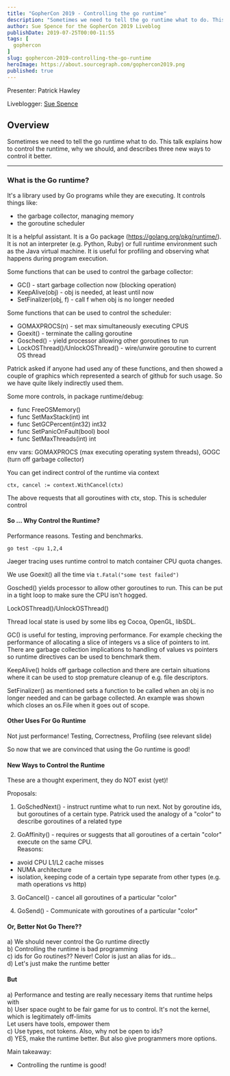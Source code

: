 ```yaml
---
title: "GopherCon 2019 - Controlling the go runtime"
description: "Sometimes we need to tell the go runtime what to do. This talk explains how to control the runtime, why we should, and describes two new ways to control it better."
author: Sue Spence for the GopherCon 2019 Liveblog
publishDate: 2019-07-25T00:00-11:55
tags: [
  gophercon
]
slug: gophercon-2019-controlling-the-go-runtime
heroImage: https://about.sourcegraph.com/gophercon2019.png
published: true
---
```


Presenter: Patrick Hawley

Liveblogger: [Sue Spence](https://twitter.com/virtualsue)

## Overview

Sometimes we need to tell the go runtime what to do. This talk explains how to control the runtime, why we should, and describes three new ways to control it better.

---

### What is the Go runtime?
It's a library used by Go programs while they are executing. It controls things like:
- the garbage collector, managing memory
- the goroutine scheduler 

It is a helpful assistant. It is a Go package (https://golang.org/pkg/runtime/). It is not an interpreter (e.g. Python, Ruby) or full runtime environment such as the Java virtual machine. It is useful for profiling and observing what happens during program execution.

Some functions that can be used to control the garbage collector:
- GC() - start garbage collection now (blocking operation)
- KeepAlive(obj) - obj is needed, at least until now
- SetFinalizer(obj, f) - call f when obj is no longer needed

Some functions that can be used to control the scheduler:
- GOMAXPROCS(n) - set max simultaneously executing CPUS 
- Goexit() - terminate the calling goroutine
- Gosched() - yield processor allowing other goroutines to run
- LockOSThread()/UnlockOSThread() - wire/unwire goroutine to current OS thread

Patrick asked if anyone had used any of these functions, and then showed a couple of graphics which represented a search of github for such usage. So we have quite likely indirectly used them.

Some more controls, in package runtime/debug:
- func FreeOSMemory()
- func SetMaxStack(int) int
- func SetGCPercent(int32) int32
- func SetPanicOnFault(bool) bool
- func SetMaxThreads(int) int

env vars: GOMAXPROCS (max executing operating system threads), GOGC (turn off garbage collector)

You can get indirect control of the runtime via context

`ctx, cancel := context.WithCancel(ctx)`

The above requests that all goroutines with ctx, stop. This is scheduler control

#### So ... Why Control the Runtime?
Performance reasons. Testing and benchmarks.

`go test -cpu 1,2,4`

Jaeger tracing uses runtime control to match container CPU quota changes.

We use Goexit() all the time via `t.Fatal("some test failed")`

Gosched() yields processor to allow other goroutines to run. This can be put in a tight loop to make sure the CPU isn't hogged.

LockOSThread()/UnlockOSThread()

Thread local state is used by some libs eg Cocoa, OpenGL, libSDL. 

GC() is useful for testing, improving performance. For example checking the performance of allocating a slice of integers vs a slice of pointers to int. There are garbage collection implications to handling of values vs pointers so runtime directives can be used to benchmark them.

KeepAlive() holds off garbage collection and there are certain situations where it can be used to stop premature cleanup of e.g. file descriptors.

SetFinalizer() as mentioned sets a function to be called when an obj is no longer needed and can be garbage collected. An example was shown which closes an os.File when it goes out of scope.

#### Other Uses For Go Runtime
Not just performance! Testing, Correctness, Profiling (see relevant slide)

So now that we are convinced that using the Go runtime is good!

#### New Ways to Control the Runtime 
These are a thought experiment, they do NOT exist (yet)!

Proposals:

1) GoSchedNext() - instruct runtime what to run next. Not by goroutine ids, but goroutines of a certain type. Patrick used the analogy of a "color" to describe goroutines of a related type

2) GoAffinity() - requires or suggests that all goroutines of a certain "color" execute on the same CPU.  
Reasons:
  * avoid CPU L1/L2 cache misses
  * NUMA architecture
  * isolation, keeping code of a certain type separate from other types (e.g. math operations vs http)

3) GoCancel() - cancel all goroutines of a particular "color"

4) GoSend() - Communicate with goroutines of a particular "color"

#### Or, Better Not Go There??

a) We should never control the Go runtime directly  
b) Controlling the runtime is bad programming  
c) ids for Go routines?? Never! Color is just an alias for ids...    
d) Let's just make the runtime better

#### But

a) Performance and testing are really necessary items that runtime helps with  
b) User space ought to be fair game for us to control. It's not the kernel, which is legitimately off-limits  
Let users have tools, empower them  
c) Use types, not tokens. Also, why not be open to ids?  
d) YES, make the runtime better. But also give programmers more options.

Main takeaway:

- Controlling the runtime is good!




